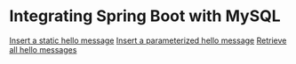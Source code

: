 # Integrating Spring Boot with MySQL
[Insert a static hello message](ec2-18-188-3-243.us-east-2.compute.amazonaws.com:8080/api/hello/insert)
[Insert a parameterized hello message](ec2-18-188-3-243.us-east-2.compute.amazonaws.com:8080/api/hello/insert/Some%20Parameterized%20hello%20message)
[Retrieve all hello messages](ec2-18-188-3-243.us-east-2.compute.amazonaws.com:8080/api/hello/select/all)

